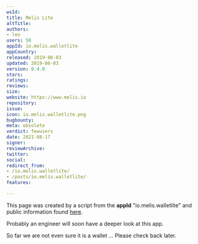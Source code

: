 ```yaml
---
wsId: 
title: Melis Lite
altTitle: 
authors:
- leo
users: 50
appId: io.melis.walletlite
appCountry: 
released: 2019-06-03
updated: 2019-06-03
version: 0.4.0
stars: 
ratings: 
reviews: 
size: 
website: https://www.melis.io
repository: 
issue: 
icon: io.melis.walletlite.png
bugbounty: 
meta: obsolete
verdict: fewusers
date: 2021-08-17
signer: 
reviewArchive: 
twitter: 
social: 
redirect_from:
- /io.melis.walletlite/
- /posts/io.melis.walletlite/
features: 

---
```


This page was created by a script from the **appId** "io.melis.walletlite" and public
information found
[here](https://play.google.com/store/apps/details?id=io.melis.walletlite).

Probably an engineer will soon have a deeper look at this app.

So far we are not even sure it is a wallet ... Please check back later.
